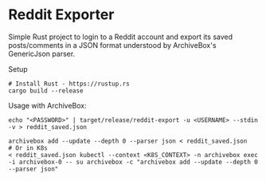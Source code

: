 Reddit Exporter
===

Simple Rust project to login to a Reddit account and export its saved
posts/comments in a JSON format understood by ArchiveBox's GenericJson parser.

Setup
```console
# Install Rust - https://rustup.rs
cargo build --release
```

Usage with ArchiveBox:

```console
echo "<PASSWORD>" | target/release/reddit-export -u <USERNAME> --stdin -v > reddit_saved.json

archivebox add --update --depth 0 --parser json < reddit_saved.json
# Or in K8s
< reddit_saved.json kubectl --context <K8S_CONTEXT> -n archivebox exec -i archivebox-0 -- su archivebox -c "archivebox add --update --depth 0 --parser json"
```
